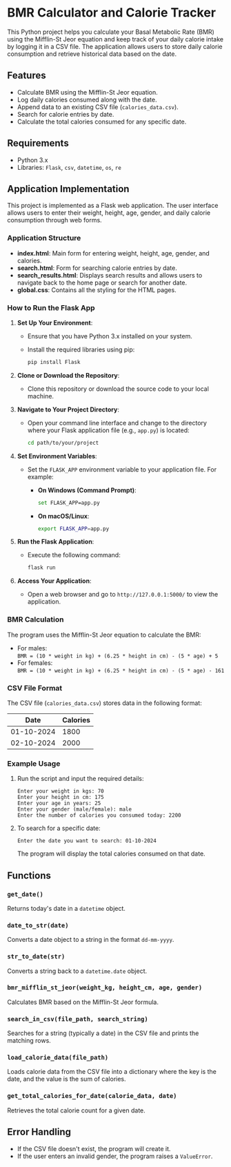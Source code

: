 # BMR Calculator and Calorie Tracker

This Python project helps you calculate your Basal Metabolic Rate (BMR) using the Mifflin-St Jeor equation and keep track of your daily calorie intake by logging it in a CSV file. The application allows users to store daily calorie consumption and retrieve historical data based on the date.

## Features

- Calculate BMR using the Mifflin-St Jeor equation.
- Log daily calories consumed along with the date.
- Append data to an existing CSV file (`calories_data.csv`).
- Search for calorie entries by date.
- Calculate the total calories consumed for any specific date.

## Requirements

- Python 3.x
- Libraries: `Flask`, `csv`, `datetime`, `os`, `re`

## Application Implementation

This project is implemented as a Flask web application. The user interface allows users to enter their weight, height, age, gender, and daily calorie consumption through web forms. 

### Application Structure

- **index.html**: Main form for entering weight, height, age, gender, and calories.
- **search.html**: Form for searching calorie entries by date.
- **search_results.html**: Displays search results and allows users to navigate back to the home page or search for another date.
- **global.css**: Contains all the styling for the HTML pages.

### How to Run the Flask App

1. **Set Up Your Environment**: 
   - Ensure that you have Python 3.x installed on your system.
   - Install the required libraries using pip:

     ```bash
     pip install Flask
     ```

2. **Clone or Download the Repository**: 
   - Clone this repository or download the source code to your local machine.

3. **Navigate to Your Project Directory**: 
   - Open your command line interface and change to the directory where your Flask application file (e.g., `app.py`) is located:

     ```bash
     cd path/to/your/project
     ```

4. **Set Environment Variables**:
   - Set the `FLASK_APP` environment variable to your application file. For example:

     - **On Windows (Command Prompt)**:

       ```bash
       set FLASK_APP=app.py
       ```

     - **On macOS/Linux**:

       ```bash
       export FLASK_APP=app.py
       ```

5. **Run the Flask Application**:
   - Execute the following command:

     ```bash
     flask run
     ```

6. **Access Your Application**:
   - Open a web browser and go to `http://127.0.0.1:5000/` to view the application.

### BMR Calculation

The program uses the Mifflin-St Jeor equation to calculate the BMR:
- For males:  
  `BMR = (10 * weight in kg) + (6.25 * height in cm) - (5 * age) + 5`
- For females:  
  `BMR = (10 * weight in kg) + (6.25 * height in cm) - (5 * age) - 161`

### CSV File Format

The CSV file (`calories_data.csv`) stores data in the following format:

| Date       | Calories |
|------------|----------|
| 01-10-2024 | 1800     |
| 02-10-2024 | 2000     |

### Example Usage

1. Run the script and input the required details:
    ```plaintext
    Enter your weight in kgs: 70
    Enter your height in cm: 175
    Enter your age in years: 25
    Enter your gender (male/female): male
    Enter the number of calories you consumed today: 2200
    ```

2. To search for a specific date:
    ```plaintext
    Enter the date you want to search: 01-10-2024
    ```
    The program will display the total calories consumed on that date.

## Functions

### `get_date()`
Returns today's date in a `datetime` object.

### `date_to_str(date)`
Converts a date object to a string in the format `dd-mm-yyyy`.

### `str_to_date(str)`
Converts a string back to a `datetime.date` object.

### `bmr_mifflin_st_jeor(weight_kg, height_cm, age, gender)`
Calculates BMR based on the Mifflin-St Jeor formula.

### `search_in_csv(file_path, search_string)`
Searches for a string (typically a date) in the CSV file and prints the matching rows.

### `load_calorie_data(file_path)`
Loads calorie data from the CSV file into a dictionary where the key is the date, and the value is the sum of calories.

### `get_total_calories_for_date(calorie_data, date)`
Retrieves the total calorie count for a given date.

## Error Handling

- If the CSV file doesn't exist, the program will create it.
- If the user enters an invalid gender, the program raises a `ValueError`.
